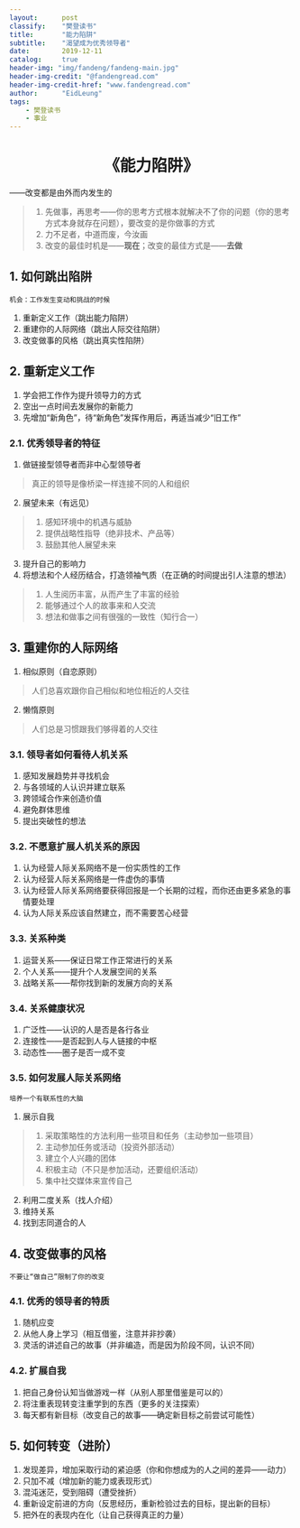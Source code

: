 ```yaml
---
layout:      post
classify:    "樊登读书"
title:       "能力陷阱"
subtitle:    "渴望成为优秀领导者"
date:        2019-12-11
catalog:     true
header-img: "img/fandeng/fandeng-main.jpg"
header-img-credit: "@fandengread.com"
header-img-credit-href: "www.fandengread.com"
author:      "EidLeung"
tags:
    - 樊登读书
    - 事业
---
```

<center><h1>《能力陷阱》</h1></center>
——改变都是由外而内发生的

> 1. 先做事，再思考——你的思考方式根本就解决不了你的问题（你的思考方式本身就存在问题），要改变的是你做事的方式
> 2. 力不足者，中道而废，今汝画
> 3. 改变的最佳时机是——**现在**；改变的最佳方式是——**去做**

## 1. 如何跳出陷阱
`机会：工作发生变动和挑战的时候`
1. 重新定义工作（跳出能力陷阱）
2. 重建你的人际网络（跳出人际交往陷阱）
3. 改变做事的风格（跳出真实性陷阱）

## 2. 重新定义工作
1. 学会把工作作为提升领导力的方式
2. 空出一点时间去发展你的新能力
3. 先增加“新角色”，待“新角色”发挥作用后，再适当减少“旧工作”

### 2.1. 优秀领导者的特征
1. 做链接型领导者而非中心型领导者
> 真正的领导是像桥梁一样连接不同的人和组织

2. 展望未来（有远见）
> 1. 感知环境中的机遇与威胁
> 2. 提供战略性指导（绝非技术、产品等）
> 3. 鼓励其他人展望未来

3. 提升自己的影响力
4. 将想法和个人经历结合，打造领袖气质（在正确的时间提出引人注意的想法）
> 1. 人生阅历丰富，从而产生了丰富的经验
> 2. 能够通过个人的故事来和人交流
> 3. 想法和做事之间有很强的一致性（知行合一）

## 3. 重建你的人际网络
1. 相似原则（自恋原则）
> 人们总喜欢跟你自己相似和地位相近的人交往

2. 懒惰原则
> 人们总是习惯跟我们够得着的人交往

### 3.1. 领导者如何看待人机关系
1. 感知发展趋势并寻找机会
2. 与各领域的人认识并建立联系
3. 跨领域合作来创造价值
4. 避免群体思维
5. 提出突破性的想法

### 3.2. 不愿意扩展人机关系的原因
1. 认为经营人际关系网络不是一份实质性的工作
2. 认为经营人际关系网络是一件虚伪的事情
3. 认为经营人际关系网络要获得回报是一个长期的过程，而你还由更多紧急的事情要处理
4. 认为人际关系应该自然建立，而不需要苦心经营

### 3.3. 关系种类
1. 运营关系——保证日常工作正常进行的关系
2. 个人关系——提升个人发展空间的关系
3. 战略关系——帮你找到新的发展方向的关系

### 3.4. 关系健康状况
1. 广泛性——认识的人是否是各行各业
2. 连接性——是否起到人与人链接的中枢
3. 动态性——圈子是否一成不变

### 3.5. 如何发展人际关系网络
`培养一个有联系性的大脑`
1. 展示自我
> 1. 采取策略性的方法利用一些项目和任务（主动参加一些项目）
> 2. 主动参加任务或活动（投资外部活动）
> 3. 建立个人兴趣的团体
> 4. 积极主动（不只是参加活动，还要组织活动）
> 5. 集中社交媒体来宣传自己

2. 利用二度关系（找人介绍）
3. 维持关系
4. 找到志同道合的人

## 4. 改变做事的风格
`不要让“做自己”限制了你的改变`

### 4.1. 优秀的领导者的特质
1. 随机应变
2. 从他人身上学习（相互借鉴，注意并非抄袭）
3. 灵活的讲述自己的故事（并非编造，而是因为阶段不同，认识不同）

### 4.2. 扩展自我
1. 把自己身份认知当做游戏一样（从别人那里借鉴是可以的）
2. 将注重表现转变注重学到的东西（更多的关注探索）
3. 每天都有新目标（改变自己的故事——确定新目标之前尝试可能性）

## 5. 如何转变（进阶）
1. 发现差异，增加采取行动的紧迫感（你和你想成为的人之间的差异——动力）
2. 只加不减（增加新的能力或表现形式）
3. 混沌迷茫，受到阻碍（遭受挫折）
4. 重新设定前进的方向（反思经历，重新检验过去的目标，提出新的目标）
5. 把外在的表现内在化（让自己获得真正的力量）



